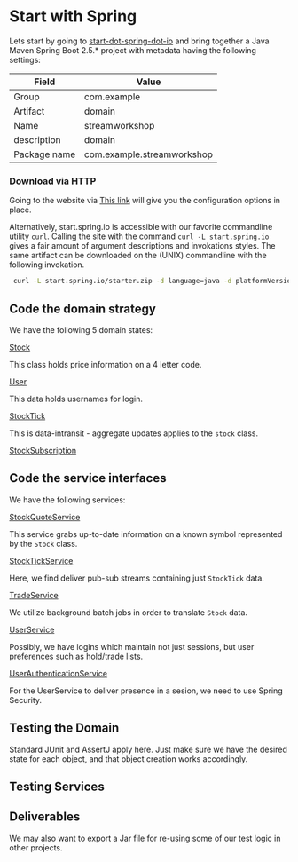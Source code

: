 # Start with Spring

Lets start by going to [start-dot-spring-dot-io](https://start.spring.io) and bring together a Java Maven Spring Boot 2.5.* project with metadata having the following settings:


 | Field    | Value |
 |------------|-------|
 | Group | com.example |
 | Artifact | domain |
 | Name | streamworkshop |
 | description| domain | 
 | Package name | com.example.streamworkshop |


### Download via HTTP

Going to the website via [This link](https://start.spring.io/#!type=maven-project&language=java&platformVersion=2.5.4&packaging=jar&jvmVersion=11&groupId=com.example.streamworkshop&artifactId=domain&name=domain&description=Domian%20and%20Service-contract%20level%20abstractions&packageName=com.example.streamworkshop&dependencies=lombok) will give you the configuration options in place.

Alternatively, start.spring.io is accessible with our favorite commandline utility `curl`. Calling the site with the command `curl -L start.spring.io` gives a fair amount of argument descriptions and invokations styles. The same artifact can be downloaded on the (UNIX) commandline with the following invokation.

```bash
 curl -L start.spring.io/starter.zip -d language=java -d platformVersion=2.5.4 -d packaging=jar -d jvmVersion=11 -d groupId=com.example.streamworkshop -d artifactId=domain -d name=domain -d description='Domain and service contract abstractions' -d packageName=com.example.streamworkshop -d dependencies=lombok
 ```

## Code the domain strategy

We have the following 5 domain states:

[Stock]()

This class holds price information on a 4 letter code.

[User]()

This data holds usernames for login.

[StockTick]()

This is data-intransit - aggregate updates applies to the `stock` class.

[StockSubscription]()

## Code the service interfaces

We have the following services:

[StockQuoteService]()

This service grabs up-to-date information on a known symbol represented by the `Stock` class.

[StockTickService]()

Here, we find deliver pub-sub streams containing just `StockTick` data.

[TradeService]()

We utilize background batch jobs in order to translate `Stock` data.

[UserService]()

Possibly, we have logins which maintain not just sessions, but user preferences such as hold/trade lists.

[UserAuthenticationService]()

For the UserService to deliver presence in a sesion, we need to use Spring Security.

## Testing the Domain

Standard JUnit and AssertJ apply here. Just make sure we have the desired state for each object, and that object creation works accordingly.



## Testing Services

## Deliverables

We may also want to export a Jar file for re-using some of our test logic in other projects.